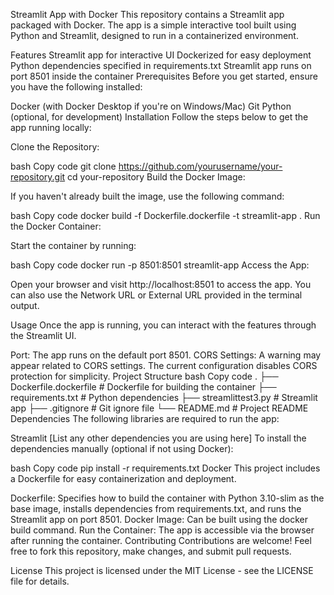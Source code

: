 Streamlit App with Docker
This repository contains a Streamlit app packaged with Docker. The app is a simple interactive tool built using Python and Streamlit, designed to run in a containerized environment.

Features
Streamlit app for interactive UI
Dockerized for easy deployment
Python dependencies specified in requirements.txt
Streamlit app runs on port 8501 inside the container
Prerequisites
Before you get started, ensure you have the following installed:

Docker (with Docker Desktop if you're on Windows/Mac)
Git
Python (optional, for development)
Installation
Follow the steps below to get the app running locally:

Clone the Repository:

bash
Copy code
git clone https://github.com/yourusername/your-repository.git
cd your-repository
Build the Docker Image:

If you haven't already built the image, use the following command:

bash
Copy code
docker build -f Dockerfile.dockerfile -t streamlit-app .
Run the Docker Container:

Start the container by running:

bash
Copy code
docker run -p 8501:8501 streamlit-app
Access the App:

Open your browser and visit http://localhost:8501 to access the app. You can also use the Network URL or External URL provided in the terminal output.

Usage
Once the app is running, you can interact with the features through the Streamlit UI.

Port: The app runs on the default port 8501.
CORS Settings: A warning may appear related to CORS settings. The current configuration disables CORS protection for simplicity.
Project Structure
bash
Copy code
.
├── Dockerfile.dockerfile        # Dockerfile for building the container
├── requirements.txt            # Python dependencies
├── streamlittest3.py           # Streamlit app
├── .gitignore                  # Git ignore file
└── README.md                   # Project README
Dependencies
The following libraries are required to run the app:

Streamlit
[List any other dependencies you are using here]
To install the dependencies manually (optional if not using Docker):

bash
Copy code
pip install -r requirements.txt
Docker
This project includes a Dockerfile for easy containerization and deployment.

Dockerfile: Specifies how to build the container with Python 3.10-slim as the base image, installs dependencies from requirements.txt, and runs the Streamlit app on port 8501.
Docker Image: Can be built using the docker build command.
Run the Container: The app is accessible via the browser after running the container.
Contributing
Contributions are welcome! Feel free to fork this repository, make changes, and submit pull requests.

License
This project is licensed under the MIT License - see the LICENSE file for details.
